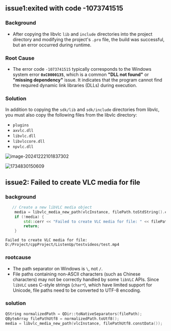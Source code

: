 ## issue1:exited with code -1073741515

### Background

- After copying the libvlc `lib` and `include` directories into the project directory and modifying the project's `.pro` file, the build was successful, but an error occurred during runtime.

### Root Cause

- The error code `-1073741515` typically corresponds to the Windows system error **`0xC0000135`**, which is a common **"DLL not found"** or **"missing dependency"** issue. It indicates that the program cannot find the required dynamic link libraries (DLLs) during execution.

### Solution

In addition to copying the `sdk/lib` and `sdk/include` directories from libvlc, you must also copy the following files from the libvlc directory:

- `plugins`
- `axvlc.dll`
- `libvlc.dll`
- `libvlccore.dll`
- `npvlc.dll`

![image-20241222101837302](C:\Users\Kyle\AppData\Roaming\Typora\typora-user-images\image-20241222101837302.png)

![1734830150609](D:\Project\cppProject\ListenUp\devNote\1734830150609.png)

## issue2: Failed to create VLC media for file



### background 

```c++
   // Create a new libVLC media object
    media = libvlc_media_new_path(vlcInstance, filePath.toStdString().c_str());
    if (!media) {
        std::cerr << "Failed to create VLC media for file: " << filePath.toStdString() << std::endl;
        return;
    }
```



```
Failed to create VLC media for file: D:/Project/cppProject/ListenUp/testvideos/test.mp4
```



### rootcause



- The path separator on Windows is `\`, not `/`.
- File paths containing non-ASCII characters (such as Chinese characters) may not be correctly handled by some `libVLC` APIs. Since `libVLC` uses C-style strings (`char*`), which have limited support for Unicode, file paths need to be converted to UTF-8 encoding.





### solution

```c++
QString normalizedPath = QDir::toNativeSeparators(filePath);
QByteArray filePathUtf8 = normalizedPath.toUtf8();
media = libvlc_media_new_path(vlcInstance, filePathUtf8.constData());

```



